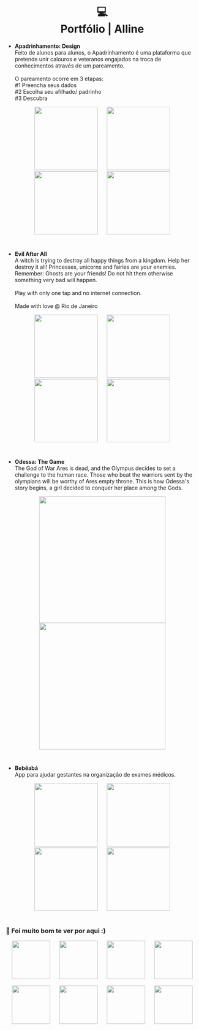<h1 align="center">
  💻<br>Portfólio | Alline
</h1>

* **Apadrinhamento: Design**
<br>Feito de alunos para alunos, o Apadrinhamento é uma plataforma que pretende unir calouros e veteranos engajados na troca de conhecimentos através de um pareamento.
<br><br>O pareamento ocorre em 3 etapas:
<br>#1 Preencha seus dados
<br>#2 Escolha seu afilhado/ padrinho
<br>#3 Descubra

<p align="center">
  <img src="https://github.com/user-attachments/assets/01a7f8b7-9434-4014-aa08-3743e5be53d0" width="165px" hspace="10px"/>
  <img src="https://github.com/user-attachments/assets/834be4ae-f0bb-45c3-b235-dcaf3f1cf07e" width="165px" hspace="10px"/>
  <img src="https://github.com/user-attachments/assets/e519dbc9-169a-45df-86fa-548bd1386e9a" width="165px" hspace="10px"/>
  <img src="https://github.com/user-attachments/assets/c6e8be33-c303-400d-b993-04a7e4bbbe4a" width="165px" hspace="10px"/>
</p>

#
* **Evil After All**
<br>A witch is trying to destroy all happy things from a kingdom. Help her destroy it all! Princesses, unicorns and fairies are your enemies. Remember: Ghosts are your friends! Do not hit them otherwise something very bad will happen.
<br><br>Play with only one tap and no internet connection.
<br><br>Made with love @ Rio de Janeiro 

<p align="center">
  <img src="https://github.com/user-attachments/assets/19a064d3-9bc5-4a0f-be8b-2f87700e3c84" width="165px" hspace="10px"/>
  <img src="https://github.com/user-attachments/assets/1c3bce18-de0f-412b-8b60-09b6fa6087e5" width="165px" hspace="10px"/>
  <img src="https://github.com/user-attachments/assets/ccee4c42-03e6-4449-90c5-b68be9a319ae" width="165px" hspace="10px"/>
  <img src="https://github.com/user-attachments/assets/05c8ed91-7d43-4802-b3d3-486141859f9f" width="165px" hspace="10px"/>
</p>

#
* **Odessa: The Game**
<br>The God of War Ares is dead, and the Olympus decides to set a challenge to the human race. Those who beat the warriors sent by the olympians will be worthy of Ares empty throne. This is how Odessa's story begins, a girl decided to conquer her place among the Gods. 

<p align="center">
  <img src="https://github.com/user-attachments/assets/10d1333b-cda8-4fff-9718-ec575f068362" width="330px" hspace="5px"/>
  <img src="https://github.com/user-attachments/assets/c21b5a81-814c-4109-ab97-52d8478b09d4" width="330px" hspace="5px"/>
</p>

#
* **Bebêabá**
<br>App para ajudar gestantes na organização de exames médicos. 

<p align="center">
  <img src="https://github.com/user-attachments/assets/6752d3df-5b0e-4e62-a291-515d202959f5" width="165px" hspace="10px"/>
  <img src="https://github.com/user-attachments/assets/e1718784-1f84-4941-a2aa-f3d086efc82b" width="165px" hspace="10px"/>
  <img src="https://github.com/user-attachments/assets/61acd66e-fd10-4397-9237-b2b074c854ee" width="165px" hspace="10px"/>
  <img src="https://github.com/user-attachments/assets/c047b149-cd28-4b2f-b93e-ae34bb70d58f" width="165px" hspace="10px"/>
</p>

#

### 👋 Foi muito bom te ver por aqui :)

<p align="center">
  <img src="https://github.com/user-attachments/assets/7d4ed629-66dc-4b9e-83f1-a5b009b8ccd2" width="100px" hspace="10px"/>
  <img src="https://github.com/user-attachments/assets/cdaf6c1f-b20f-447c-8c12-090ce524dd21" width="100px" hspace="10px"/>
  <img src="https://github.com/user-attachments/assets/7369cc6b-f19d-4ced-ae5d-5b0256071fb3" width="100px" hspace="10px"/>
  <img src="https://github.com/user-attachments/assets/01664a43-393b-46c5-ad6d-378752e57951" width="100px" hspace="10px"/>
</p>


<p align="center">
  <img src="https://github.com/user-attachments/assets/61ede054-8c22-4860-b191-ee52bc7b49c8" width="100px" hspace="10px"/>
  <img src="https://github.com/user-attachments/assets/148e074f-121c-4aba-aec3-3a4ea967157a" width="100px" hspace="10px"/>
   <img src="https://github.com/user-attachments/assets/3f42601a-ec4a-4c7f-aa6d-2b19b216fb13" width="100px" hspace="10px"/>
  <img src="https://github.com/user-attachments/assets/f2ce53a0-1d81-4897-9ceb-186dcfa013f7" width="100px" hspace="10px"/>
</p>








